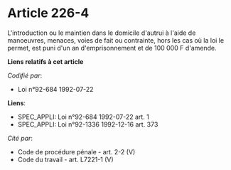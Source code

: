 # Article 226-4

L'introduction ou le maintien dans le domicile d'autrui à l'aide de manoeuvres, menaces, voies de fait ou contrainte, hors
les cas où la loi le permet, est puni d'un an d'emprisonnement et de 100 000 F d'amende.

**Liens relatifs à cet article**

_Codifié par_:

  - Loi n°92-684 1992-07-22

**Liens**:

  - SPEC_APPLI: Loi n°92-684 1992-07-22 art. 1
  - SPEC_APPLI: Loi n°92-1336 1992-12-16 art. 373

_Cité par_:

  - Code de procédure pénale - art. 2-2 (V)
  - Code du travail - art. L7221-1 (V)
